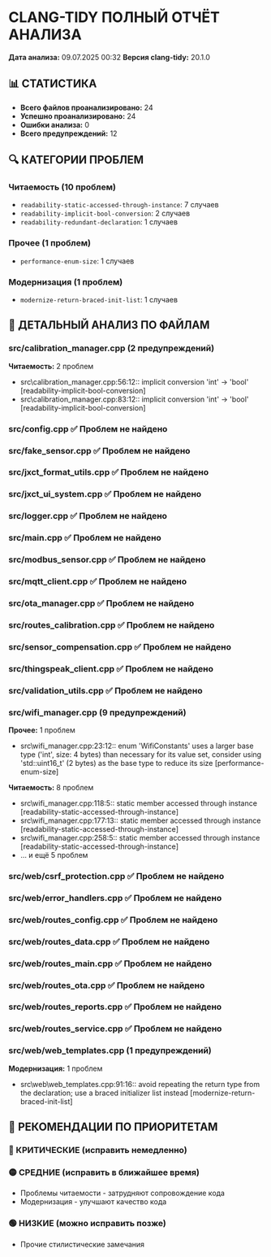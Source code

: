 # CLANG-TIDY ПОЛНЫЙ ОТЧЁТ АНАЛИЗА
**Дата анализа:** 09.07.2025 00:32
**Версия clang-tidy:** 20.1.0

## 📊 СТАТИСТИКА
- **Всего файлов проанализировано:** 24
- **Успешно проанализировано:** 24
- **Ошибки анализа:** 0
- **Всего предупреждений:** 12

## 🔍 КАТЕГОРИИ ПРОБЛЕМ
### Читаемость (10 проблем)
- `readability-static-accessed-through-instance`: 7 случаев
- `readability-implicit-bool-conversion`: 2 случаев
- `readability-redundant-declaration`: 1 случаев

### Прочее (1 проблем)
- `performance-enum-size`: 1 случаев

### Модернизация (1 проблем)
- `modernize-return-braced-init-list`: 1 случаев

## 📁 ДЕТАЛЬНЫЙ АНАЛИЗ ПО ФАЙЛАМ
### src/calibration_manager.cpp (2 предупреждений)
**Читаемость:** 2 проблем
- src\calibration_manager.cpp:56:12:: implicit conversion 'int' -> 'bool' [readability-implicit-bool-conversion]
- src\calibration_manager.cpp:83:12:: implicit conversion 'int' -> 'bool' [readability-implicit-bool-conversion]

### src/config.cpp ✅ Проблем не найдено

### src/fake_sensor.cpp ✅ Проблем не найдено

### src/jxct_format_utils.cpp ✅ Проблем не найдено

### src/jxct_ui_system.cpp ✅ Проблем не найдено

### src/logger.cpp ✅ Проблем не найдено

### src/main.cpp ✅ Проблем не найдено

### src/modbus_sensor.cpp ✅ Проблем не найдено

### src/mqtt_client.cpp ✅ Проблем не найдено

### src/ota_manager.cpp ✅ Проблем не найдено

### src/routes_calibration.cpp ✅ Проблем не найдено

### src/sensor_compensation.cpp ✅ Проблем не найдено

### src/thingspeak_client.cpp ✅ Проблем не найдено

### src/validation_utils.cpp ✅ Проблем не найдено

### src/wifi_manager.cpp (9 предупреждений)
**Прочее:** 1 проблем
- src\wifi_manager.cpp:23:12:: enum 'WifiConstants' uses a larger base type ('int', size: 4 bytes) than necessary for its value set, consider using 'std::uint16_t' (2 bytes) as the base type to reduce its size [performance-enum-size]

**Читаемость:** 8 проблем
- src\wifi_manager.cpp:118:5:: static member accessed through instance [readability-static-accessed-through-instance]
- src\wifi_manager.cpp:177:13:: static member accessed through instance [readability-static-accessed-through-instance]
- src\wifi_manager.cpp:258:5:: static member accessed through instance [readability-static-accessed-through-instance]
- ... и ещё 5 проблем

### src/web/csrf_protection.cpp ✅ Проблем не найдено

### src/web/error_handlers.cpp ✅ Проблем не найдено

### src/web/routes_config.cpp ✅ Проблем не найдено

### src/web/routes_data.cpp ✅ Проблем не найдено

### src/web/routes_main.cpp ✅ Проблем не найдено

### src/web/routes_ota.cpp ✅ Проблем не найдено

### src/web/routes_reports.cpp ✅ Проблем не найдено

### src/web/routes_service.cpp ✅ Проблем не найдено

### src/web/web_templates.cpp (1 предупреждений)
**Модернизация:** 1 проблем
- src\web\web_templates.cpp:91:16:: avoid repeating the return type from the declaration; use a braced initializer list instead [modernize-return-braced-init-list]

## 🎯 РЕКОМЕНДАЦИИ ПО ПРИОРИТЕТАМ

### 🔴 КРИТИЧЕСКИЕ (исправить немедленно)

### 🟡 СРЕДНИЕ (исправить в ближайшее время)
- Проблемы читаемости - затрудняют сопровождение кода
- Модернизация - улучшают качество кода

### 🟢 НИЗКИЕ (можно исправить позже)
- Прочие стилистические замечания
